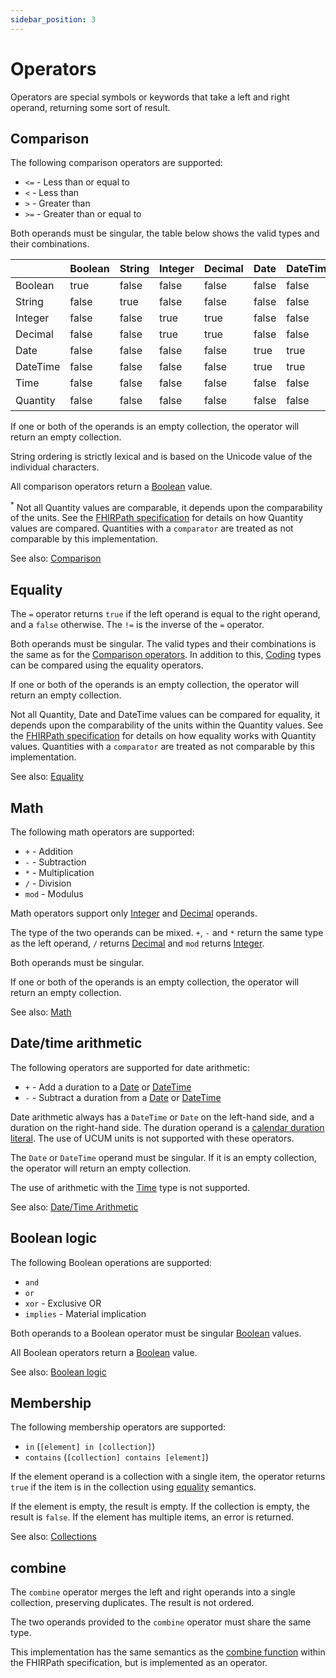 ```yaml
---
sidebar_position: 3
---
```


# Operators

Operators are special symbols or keywords that take a left and right operand,
returning some sort of result.

## Comparison

The following comparison operators are supported:

- `<=` - Less than or equal to
- `<` - Less than
- `>` - Greater than
- `>=` - Greater than or equal to

Both operands must be singular, the table below shows the valid types and their
combinations.

|          | Boolean | String | Integer | Decimal | Date  | DateTime | Time  | Quantity         |
|----------|---------|--------|---------|---------|-------|----------|-------|------------------|
| Boolean  | true    | false  | false   | false   | false | false    | false | false            |
| String   | false   | true   | false   | false   | false | false    | false | false            |
| Integer  | false   | false  | true    | true    | false | false    | false | false            |
| Decimal  | false   | false  | true    | true    | false | false    | false | false            |
| Date     | false   | false  | false   | false   | true  | true     | false | false            |
| DateTime | false   | false  | false   | false   | true  | true     | false | false            |
| Time     | false   | false  | false   | false   | false | false    | true  | false            |
| Quantity | false   | false  | false   | false   | false | false    | false | true<sup>*</sup> |

If one or both of the operands is an empty collection, the operator will return
an empty collection.

String ordering is strictly lexical and is based on the Unicode value of the
individual characters.

All comparison operators return a [Boolean](/docs/fhirpath/data-types#boolean) value.

<sup>*</sup> Not all Quantity values are comparable, it depends upon the
comparability of the units. See the
[FHIRPath specification](https://hl7.org/fhirpath/#comparison) for details on
how Quantity values are compared. Quantities with a `comparator` are treated as
not comparable by this implementation.

See also: [Comparison](https://hl7.org/fhirpath/#comparison)

## Equality

The `=` operator returns `true` if the left operand is equal to the right
operand, and a `false` otherwise. The `!=` is the inverse of the `=` operator.

Both operands must be singular. The valid types and their combinations is the 
same as for the [Comparison operators](#comparison). In addition to this, 
[Coding](/docs/fhirpath/data-types#coding) types can 
be compared using the equality operators.

If one or both of the operands is an empty collection, the operator will return
an empty collection.

Not all Quantity, Date and DateTime values can be compared for equality, it
depends upon the comparability of the units within the Quantity values. See the
[FHIRPath specification](https://hl7.org/fhirpath/#quantity-equality) for
details on how equality works with Quantity values. Quantities with a
`comparator` are treated as not comparable by this implementation.

See also: [Equality](https://hl7.org/fhirpath/#equality)

## Math

The following math operators are supported:

- `+` - Addition
- `-` - Subtraction
- `*` - Multiplication
- `/` - Division
- `mod` - Modulus

Math operators support only [Integer](/docs/fhirpath/data-types#integer) and
[Decimal](/docs/fhirpath/data-types#decimal) operands.

The type of the two operands can be mixed. `+`, `-` and `*` return the same type
as the left operand, `/` returns [Decimal](/docs/fhirpath/data-types#decimal) and `mod`
returns [Integer](/docs/fhirpath/data-types#integer).

Both operands must be singular.

If one or both of the operands is an empty collection, the operator will return
an empty collection.

See also: [Math](https://hl7.org/fhirpath/#math)

## Date/time arithmetic

The following operators are supported for date arithmetic:

- `+` - Add a duration to a [Date](/docs/fhirpath/data-types#date) or
  [DateTime](/docs/fhirpath/data-types#datetime)
- `-` - Subtract a duration from a [Date](/docs/fhirpath/data-types#date) or
  [DateTime](/docs/fhirpath/data-types#datetime)

Date arithmetic always has a `DateTime` or `Date` on the left-hand side, and a
duration on the right-hand side. The duration operand is a
[calendar duration literal](/docs/fhirpath/data-types#quantity). The use of UCUM units
is not supported with these operators.

The `Date` or `DateTime` operand must be singular. If it is an empty collection,
the operator will return an empty collection.

The use of arithmetic with the [Time](/docs/fhirpath/data-types#time) type is not
supported.

See also: [Date/Time Arithmetic](https://hl7.org/fhirpath/#datetime-arithmetic)

## Boolean logic

The following Boolean operations are supported:

- `and`
- `or`
- `xor` - Exclusive OR
- `implies` - Material implication

Both operands to a Boolean operator must be singular
[Boolean](/docs/fhirpath/data-types#boolean) values.

All Boolean operators return a [Boolean](/docs/fhirpath/data-types#boolean) value.

See also:
[Boolean logic](https://hl7.org/fhirpath/#boolean-logic)

## Membership

The following membership operators are supported:

- `in` (`[element] in [collection]`)
- `contains` (`[collection] contains [element]`)

If the element operand is a collection with a single item, the operator
returns `true` if the item is in the collection using [equality](#equality)
semantics.

If the element is empty, the result is empty. If the collection is empty, the
result is `false`. If the element has multiple items, an error is returned.

See also:
[Collections](https://hl7.org/fhirpath/#collections-2)

## combine

The `combine` operator merges the left and right operands into a single
collection, preserving duplicates. The result is not ordered.

The two operands provided to the `combine` operator must share the same type.

This implementation has the same semantics as
the [combine function](https://hl7.org/fhirpath/#combineother-collection-collection)
within the FHIRPath specification, but is implemented as an operator.
